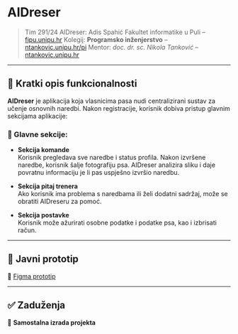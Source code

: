 # AIDreser

> Tim 291/24 AIDreser: Adis Spahić
> Fakultet informatike u Puli – [fipu.unipu.hr](https://fipu.unipu.hr/)
> Kolegij: **Programsko inženjerstvo** – [ntankovic.unipu.hr/pi](http://ntankovic.unipu.hr/pi)
> Mentor: *doc. dr. sc. Nikola Tanković* – [ntankovic.unipu.hr](http://ntankovic.unipu.hr)

---

## 📝 Kratki opis funkcionalnosti

**AIDreser** je aplikacija koja vlasnicima pasa nudi centralizirani sustav za učenje osnovnih naredbi. Nakon registracije, korisnik dobiva pristup glavnim sekcijama aplikacije:

### 📌 Glavne sekcije:

- **Sekcija komande**  
  Korisnik pregledava sve naredbe i status profila. Nakon izvršene naredbe, korisnik šalje fotografiju psa. AIDreser analizira sliku i daje povratnu informaciju je li pas uspješno izvršio naredbu.

- **Sekcija pitaj trenera**  
  Ako korisnik ima problema s naredbama ili želi dodatni sadržaj, može se obratiti AIDreseru za pomoć.

- **Sekcija postavke**  
  Korisnik može ažurirati osobne podatke i podatke psa, kao i izbrisati račun.

---

## 🧪 Javni prototip

📎 [Figma prototip](https://www.figma.com/design/YJbV1d82GPV6hG3MM95byR/AIDreser---razvoj-stranica?node-id=0-1&t=WBu21i8zWwSaX9NP-0)

---

## ✅ Zaduženja

📌 **Samostalna izrada projekta**
